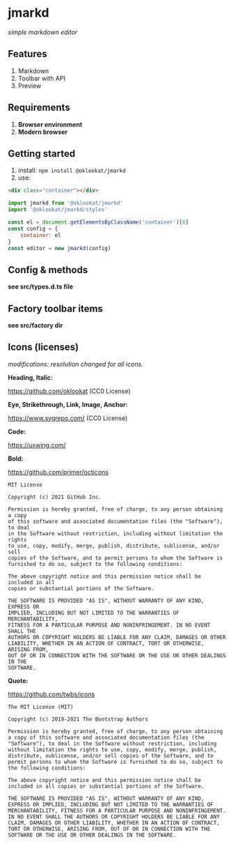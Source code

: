 # jmarkd
*simple markdown editor*

## Features
1. Markdown
2. Toolbar with API
3. Preview

## Requirements
1. **Browser environment**
2. **Modern browser**

## Getting started
1. install: 
```npm install @oklookat/jmarkd```
2. use:
```html
<div class="container"></div>
```
```javascript
import jmarkd from '@oklookat/jmarkd'
import '@oklookat/jmarkd/styles'

const el = document.getElementsByClassName('container')[0]
const config = {
    container: el
}
const editor = new jmarkd(config)
```

## Config & methods
**see src/types.d.ts file**

## Factory toolbar items
**see src/factory dir**

## Icons (licenses)
*modifications: resolution changed for all icons.*

**Heading, Italic:**

https://github.com/oklookat
(CC0 License)

**Eye, Strikethrough, Link, Image, Anchor:**

https://www.svgrepo.com/
(CC0 License)

**Code:**

https://uxwing.com/

**Bold:**

https://github.com/primer/octicons

```
MIT License

Copyright (c) 2021 GitHub Inc.

Permission is hereby granted, free of charge, to any person obtaining a copy
of this software and associated documentation files (the "Software"), to deal
in the Software without restriction, including without limitation the rights
to use, copy, modify, merge, publish, distribute, sublicense, and/or sell
copies of the Software, and to permit persons to whom the Software is
furnished to do so, subject to the following conditions:

The above copyright notice and this permission notice shall be included in all
copies or substantial portions of the Software.

THE SOFTWARE IS PROVIDED "AS IS", WITHOUT WARRANTY OF ANY KIND, EXPRESS OR
IMPLIED, INCLUDING BUT NOT LIMITED TO THE WARRANTIES OF MERCHANTABILITY,
FITNESS FOR A PARTICULAR PURPOSE AND NONINFRINGEMENT. IN NO EVENT SHALL THE
AUTHORS OR COPYRIGHT HOLDERS BE LIABLE FOR ANY CLAIM, DAMAGES OR OTHER
LIABILITY, WHETHER IN AN ACTION OF CONTRACT, TORT OR OTHERWISE, ARISING FROM,
OUT OF OR IN CONNECTION WITH THE SOFTWARE OR THE USE OR OTHER DEALINGS IN THE
SOFTWARE.
```

**Quote:**

https://github.com/twbs/icons

```
The MIT License (MIT)

Copyright (c) 2019-2021 The Bootstrap Authors

Permission is hereby granted, free of charge, to any person obtaining a copy of this software and associated documentation files (the "Software"), to deal in the Software without restriction, including without limitation the rights to use, copy, modify, merge, publish, distribute, sublicense, and/or sell copies of the Software, and to permit persons to whom the Software is furnished to do so, subject to the following conditions:

The above copyright notice and this permission notice shall be included in all copies or substantial portions of the Software.

THE SOFTWARE IS PROVIDED "AS IS", WITHOUT WARRANTY OF ANY KIND, EXPRESS OR IMPLIED, INCLUDING BUT NOT LIMITED TO THE WARRANTIES OF MERCHANTABILITY, FITNESS FOR A PARTICULAR PURPOSE AND NONINFRINGEMENT. IN NO EVENT SHALL THE AUTHORS OR COPYRIGHT HOLDERS BE LIABLE FOR ANY CLAIM, DAMAGES OR OTHER LIABILITY, WHETHER IN AN ACTION OF CONTRACT, TORT OR OTHERWISE, ARISING FROM, OUT OF OR IN CONNECTION WITH THE SOFTWARE OR THE USE OR OTHER DEALINGS IN THE SOFTWARE.
```